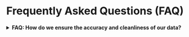 
# Frequently Asked Questions (FAQ)


<details>
<summary><b>FAQ: How do we ensure the accuracy and cleanliness of our data?</b></summary>

## Ensuring Data Accuracy and Cleanliness

To maintain the utmost accuracy and cleanliness of our data, we have implemented a meticulous process that encompasses the following key steps:

### Data Collection

The data collection process is conducted on a daily basis, with regular uploads to our website. In an ideal scenario, data should exhibit a consistent upward trajectory over time, with the latest entries being the most reliable. However, we have encountered certain anomalies within our dataset, including non-sequential date ordering and occasional discrepancies in accuracy.

To address these issues, we place significant reliance on the timestamp of the last data update. This timestamp serves as a pivotal reference point for our subsequent data cleaning procedures.

### Data Cleaning Process

Our data cleaning process places a strong emphasis on two critical aspects:

1. **Chronological Order**: To ensure data consistency, we meticulously arrange the dataset in chronological order based on date. This chronological alignment is essential for facilitating meaningful analyses and data visualizations.

2. **Data Completeness**: Rigorous validation procedures are implemented to verify the dataset's completeness and integrity. Any instances of missing data or inaccuracies are diligently rectified through cross-referencing with trusted sources.

### Validation with External Data

To affirm the accuracy and cleanliness of our dataset, we perform rigorous validation by comparing it with data from the "Reported Covid-19" dataset available at [https://www.healthdata.org](https://covid19.healthdata.org/united-states-of-america?view=cumulative-deaths&tab=trend). This particular dataset is meticulously curated by the Institute for Health Metrics and Evaluation (IHME) at the University of Washington and is widely regarded as one of the most reliable sources for COVID-19 data.

### Data Validation Result

As demonstrated in the comparison below, the left side showcases data from [https://www.healthdata.org](https://covid19.healthdata.org/united-states-of-america?view=cumulative-deaths&tab=trend), while the right side represents our meticulously processed data:

![Comparison of Data](../../presentation/resource/confirm_data_is_clean.png)

The striking alignment between our dataset and the data from [https://www.healthdata.org](https://covid19.healthdata.org/united-states-of-america?view=cumulative-deaths&tab=trend) serves as compelling evidence of the high level of accuracy and cleanliness we have achieved. We proudly assert that our data has undergone thorough cleaning and validation, instilling confidence in its reliability.

</details>
